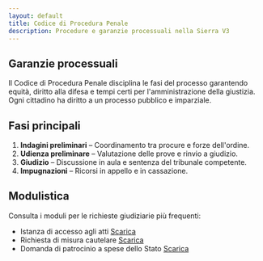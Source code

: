 ```yaml
---
layout: default
title: Codice di Procedura Penale
description: Procedure e garanzie processuali nella Sierra V3
---
```


<section class="content-section">
  <h2>Garanzie processuali</h2>
  <p>Il Codice di Procedura Penale disciplina le fasi del processo garantendo equità, diritto alla difesa e tempi certi per l'amministrazione della giustizia. Ogni cittadino ha diritto a un processo pubblico e imparziale.</p>
</section>

<section class="content-section">
  <h2>Fasi principali</h2>
  <ol>
    <li><strong>Indagini preliminari</strong> – Coordinamento tra procure e forze dell'ordine.</li>
    <li><strong>Udienza preliminare</strong> – Valutazione delle prove e rinvio a giudizio.</li>
    <li><strong>Giudizio</strong> – Discussione in aula e sentenza del tribunale competente.</li>
    <li><strong>Impugnazioni</strong> – Ricorsi in appello e in cassazione.</li>
  </ol>
</section>

<section class="content-section">
  <h2>Modulistica</h2>
  <p>Consulta i moduli per le richieste giudiziarie più frequenti:</p>
  <ul class="document-list">
    <li>
      <span>Istanza di accesso agli atti</span>
      <a href="#">Scarica</a>
    </li>
    <li>
      <span>Richiesta di misura cautelare</span>
      <a href="#">Scarica</a>
    </li>
    <li>
      <span>Domanda di patrocinio a spese dello Stato</span>
      <a href="#">Scarica</a>
    </li>
  </ul>
</section>
